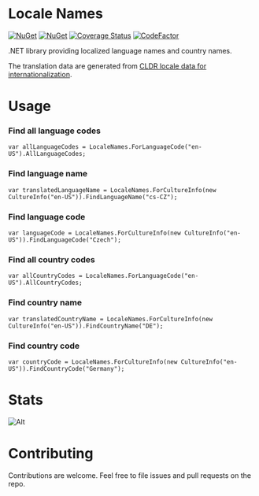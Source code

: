 # Locale Names
[![NuGet](https://img.shields.io/nuget/v/LocaleNames.svg)](https://www.nuget.org/packages/LocaleNames/) 
[![NuGet](https://img.shields.io/nuget/dt/LocaleNames.svg)](https://www.nuget.org/packages/LocaleNames/)
[![Coverage Status](https://coveralls.io/repos/github/jslachta/LocaleNames/badge.svg?branch=master)](https://coveralls.io/github/jslachta/LocaleNames?branch=master)
[![CodeFactor](https://codefactor.io/repository/github/jslachta/localenames/badge)](https://codefactor.io/repository/github/jslachta/localenames)

.NET library providing localized language names and country names.

The translation data are generated from [CLDR locale data for internationalization](https://github.com/unicode-org/cldr-json "CLDR locale data for internationalization"). 

# Usage

### Find all language codes

```
var allLanguageCodes = LocaleNames.ForLanguageCode("en-US").AllLanguageCodes;
```

### Find language name

```
var translatedLanguageName = LocaleNames.ForCultureInfo(new CultureInfo("en-US")).FindLanguageName("cs-CZ");
```

### Find language code

```
var languageCode = LocaleNames.ForCultureInfo(new CultureInfo("en-US")).FindLanguageCode("Czech");
```

### Find all country codes

```
var allCountryCodes = LocaleNames.ForLanguageCode("en-US").AllCountryCodes;
```

### Find country name

```
var translatedCountryName = LocaleNames.ForCultureInfo(new CultureInfo("en-US")).FindCountryName("DE");
```

### Find country code

```
var countryCode = LocaleNames.ForCultureInfo(new CultureInfo("en-US")).FindCountryCode("Germany");
```
# Stats
![Alt](https://repobeats.axiom.co/api/embed/864145fa59a424553c94a73d2343776612860b15.svg "Repobeats analytics image")

# Contributing

Contributions are welcome.  Feel free to file issues and pull requests on the repo.
